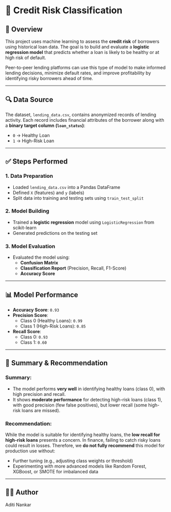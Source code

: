 # 🏦 Credit Risk Classification

## 📘 Overview

This project uses machine learning to assess the **credit risk** of borrowers using historical loan data. The goal is to build and evaluate a **logistic regression model** that predicts whether a loan is likely to be healthy or at high risk of default.

Peer-to-peer lending platforms can use this type of model to make informed lending decisions, minimize default rates, and improve profitability by identifying risky borrowers ahead of time.

---

## 🔍 Data Source

The dataset, `lending_data.csv`, contains anonymized records of lending activity. Each record includes financial attributes of the borrower along with a **binary target column (`loan_status`)**:
- `0` → Healthy Loan  
- `1` → High-Risk Loan

---

## ✅ Steps Performed

### 1. Data Preparation
- Loaded `lending_data.csv` into a Pandas DataFrame
- Defined `X` (features) and `y` (labels)
- Split data into training and testing sets using `train_test_split`

### 2. Model Building
- Trained a **logistic regression** model using `LogisticRegression` from scikit-learn
- Generated predictions on the testing set

### 3. Model Evaluation
- Evaluated the model using:
  - **Confusion Matrix**
  - **Classification Report** (Precision, Recall, F1-Score)
  - **Accuracy Score**

---

## 📊 Model Performance

- **Accuracy Score**: `0.93`
- **Precision Score**:
  - Class 0 (Healthy Loans): `0.99`
  - Class 1 (High-Risk Loans): `0.85`
- **Recall Score**:
  - Class 0: `0.93`
  - Class 1: `0.60`

---

## 🧠 Summary & Recommendation

### Summary:
- The model performs **very well** in identifying healthy loans (class 0), with high precision and recall.
- It shows **moderate performance** for detecting high-risk loans (class 1), with good precision (few false positives), but lower recall (some high-risk loans are missed).

### Recommendation:
While the model is suitable for identifying healthy loans, the **low recall for high-risk loans** presents a concern. In finance, failing to catch risky loans could result in losses. Therefore, we **do not fully recommend** this model for production use without:
- Further tuning (e.g., adjusting class weights or threshold)
- Experimenting with more advanced models like Random Forest, XGBoost, or SMOTE for imbalanced data

---

## 👩‍💻 Author

Aditi Nankar
